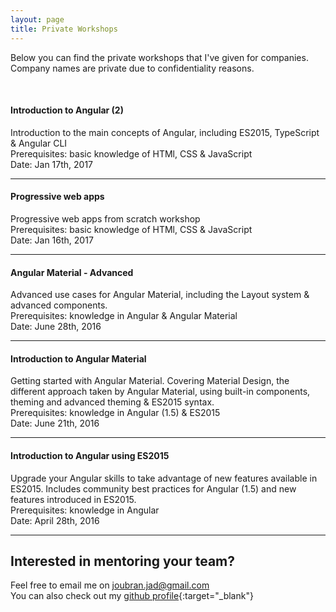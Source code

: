 ```yaml
---
layout: page
title: Private Workshops
---
```


Below you can find the private workshops that I've given for companies. Company names are private due to confidentiality reasons.

<br>

#### Introduction to Angular (2)
Introduction to the main concepts of Angular, including ES2015, TypeScript & Angular CLI   
<span class="conferences-ref">Prerequisites:</span> basic knowledge of HTMl, CSS & JavaScript  
<span class="conferences-ref">Date:</span> Jan 17th, 2017

<hr>

#### Progressive web apps
Progressive web apps from scratch workshop  
<span class="conferences-ref">Prerequisites:</span> basic knowledge of HTMl, CSS & JavaScript  
<span class="conferences-ref">Date:</span> Jan 16th, 2017

<hr>

#### Angular Material - Advanced
Advanced use cases for Angular Material, including the Layout system & advanced components.  
<span class="conferences-ref">Prerequisites:</span> knowledge in Angular & Angular Material  
<span class="conferences-ref">Date:</span> June 28th, 2016

<hr>

#### Introduction to Angular Material
Getting started with Angular Material. Covering Material Design, the different approach taken by Angular Material, using built-in components, theming and advanced theming & ES2015 syntax.  
<span class="conferences-ref">Prerequisites:</span> knowledge in Angular (1.5) & ES2015  
<span class="conferences-ref">Date:</span> June 21th, 2016

<hr>

#### Introduction to Angular using ES2015
Upgrade your Angular skills to take advantage of new features available in ES2015. Includes community best practices for Angular (1.5) and new features introduced in ES2015.  
<span class="conferences-ref">Prerequisites:</span> knowledge in Angular  
<span class="conferences-ref">Date:</span> April 28th, 2016


<hr>


## Interested in mentoring your team?

Feel free to email me on <a href="mailto:joubran.jad@gmail.com">joubran.jad@gmail.com</a>  
You can also check out my [github profile](https://github.com/jadjoubran){:target="_blank"}